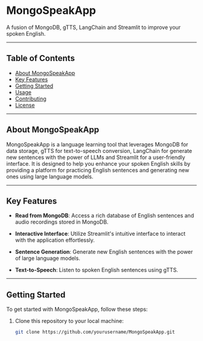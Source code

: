 # MongoSpeakApp

A fusion of MongoDB, gTTS, LangChain and Streamlit to improve your spoken English.

---

## Table of Contents

- [About MongoSpeakApp](#about-mongospeakapp)
- [Key Features](#key-features)
- [Getting Started](#getting-started)
- [Usage](#usage)
- [Contributing](#contributing)
- [License](#license)

---

## About MongoSpeakApp

MongoSpeakApp is a language learning tool that leverages MongoDB for data storage, gTTS for text-to-speech conversion, LangChain for generate new sentences with the power of LLMs and Streamlit for a user-friendly interface. It is designed to help you enhance your spoken English skills by providing a platform for practicing English sentences and generating new ones using large language models.

---

## Key Features

- **Read from MongoDB**: Access a rich database of English sentences and audio recordings stored in MongoDB.

- **Interactive Interface**: Utilize Streamlit's intuitive interface to interact with the application effortlessly.

- **Sentence Generation**: Generate new English sentences with the power of large language models.

- **Text-to-Speech**: Listen to spoken English sentences using gTTS.

---

## Getting Started

To get started with MongoSpeakApp, follow these steps:

1. Clone this repository to your local machine:

   ```bash
   git clone https://github.com/yourusername/MongoSpeakApp.git
